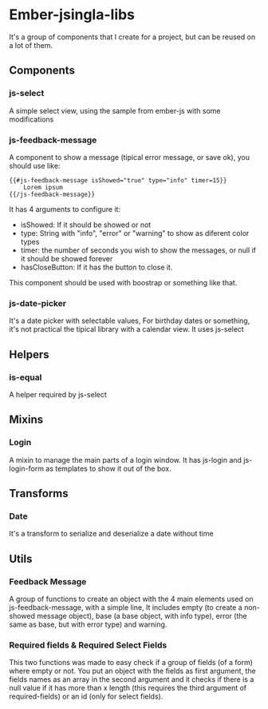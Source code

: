 # Ember-jsingla-libs

It's a group of components that I create for a project, but can be reused on a lot of them. 

## Components

### js-select 

A simple select view, using the sample from ember-js with some modifications

### js-feedback-message

A component to show a message (tipical error message, or save ok), you should use like:
```
{{#js-feedback-message isShowed="true" type="info" timer=15}}
	Lorem ipsum
{{/js-feedback-message}}
```

It has 4 arguments to configure it:
  * isShowed: If it should be showed or not
  * type: String with "info", "error" or "warning" to show as diferent color types
  * timer: the number of seconds you wish to show the messages, or null if it should be showed forever
  * hasCloseButton: If it has the button to close it. 
  
This component should be used with boostrap or something like that. 

### js-date-picker

It's a date picker with selectable values, For birthday dates or something, it's not practical the tipical library with 
a calendar view. It uses js-select

## Helpers

### is-equal

A helper required by js-select

## Mixins

### Login

A mixin to manage the main parts of a login window. It has js-login and js-login-form as templates to show it out of the 
box. 

## Transforms

### Date

It's a transform to serialize and deserialize a date without time

## Utils

### Feedback Message

A group of functions to create an object with the 4 main elements used on js-feedback-message, with a simple line, It 
includes empty (to create a non-showed message object), base (a base object, with info type), error (the same as base, 
but with error type) and warning.
 
### Required fields & Required Select Fields

This two functions was made to easy check if a group of fields (of a form) where empty or not. You put an object with
 the fields as first argument, the fields names as an array in the second argument and it checks if there is a null value
 if it has more than x length (this requires the third argument of required-fields) or an id (only for select fields). 
